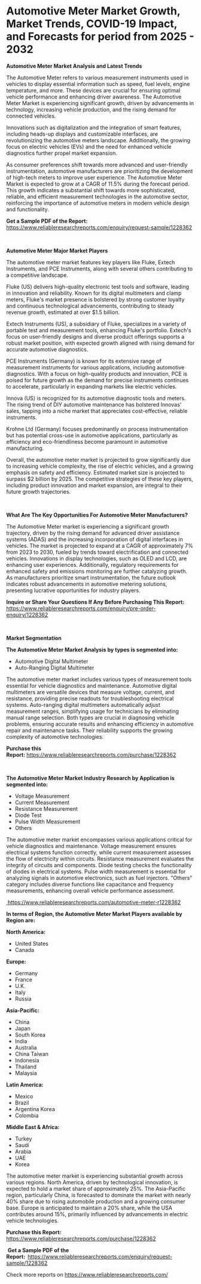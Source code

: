 <p><h1>Automotive Meter Market Growth, Market Trends, COVID-19 Impact, and Forecasts for period from 2025 - 2032</h1></p><p><strong>Automotive Meter Market Analysis and Latest Trends</strong></p>
<p><p>The Automotive Meter refers to various measurement instruments used in vehicles to display essential information such as speed, fuel levels, engine temperature, and more. These devices are crucial for ensuring optimal vehicle performance and enhancing driver awareness. The Automotive Meter Market is experiencing significant growth, driven by advancements in technology, increasing vehicle production, and the rising demand for connected vehicles. </p><p>Innovations such as digitalization and the integration of smart features, including heads-up displays and customizable interfaces, are revolutionizing the automotive meters landscape. Additionally, the growing focus on electric vehicles (EVs) and the need for enhanced vehicle diagnostics further propel market expansion. </p><p>As consumer preferences shift towards more advanced and user-friendly instrumentation, automotive manufacturers are prioritizing the development of high-tech meters to improve user experience. The Automotive Meter Market is expected to grow at a CAGR of 11.5% during the forecast period. This growth indicates a substantial shift towards more sophisticated, reliable, and efficient measurement technologies in the automotive sector, reinforcing the importance of automotive meters in modern vehicle design and functionality.</p></p>
<p><strong>Get a Sample PDF of the Report:&nbsp;</strong> <a href="https://www.reliableresearchreports.com/enquiry/request-sample/1228362?utm_campaign=2098&utm_medium=2&utm_source=Github&utm_content=ia&utm_term=18022025&utm_id=automotive-meter">https://www.reliableresearchreports.com/enquiry/request-sample/1228362</a></p>
<p>&nbsp;</p>
<p><strong>Automotive Meter Major Market Players</strong></p>
<p><p>The automotive meter market features key players like Fluke, Extech Instruments, and PCE Instruments, along with several others contributing to a competitive landscape. </p><p>Fluke (US) delivers high-quality electronic test tools and software, leading in innovation and reliability. Known for its digital multimeters and clamp meters, Fluke's market presence is bolstered by strong customer loyalty and continuous technological advancements, contributing to steady revenue growth, estimated at over $1.5 billion.</p><p>Extech Instruments (US), a subsidiary of Fluke, specializes in a variety of portable test and measurement tools, enhancing Fluke's portfolio. Extech's focus on user-friendly designs and diverse product offerings supports a robust market position, with expected growth aligned with rising demand for accurate automotive diagnostics.</p><p>PCE Instruments (Germany) is known for its extensive range of measurement instruments for various applications, including automotive diagnostics. With a focus on high-quality products and innovation, PCE is poised for future growth as the demand for precise instruments continues to accelerate, particularly in expanding markets like electric vehicles.</p><p>Innova (US) is recognized for its automotive diagnostic tools and meters. The rising trend of DIY automotive maintenance has bolstered Innovas' sales, tapping into a niche market that appreciates cost-effective, reliable instruments.</p><p>Krohne Ltd (Germany) focuses predominantly on process instrumentation but has potential cross-use in automotive applications, particularly as efficiency and eco-friendliness become paramount in automotive manufacturing.</p><p>Overall, the automotive meter market is projected to grow significantly due to increasing vehicle complexity, the rise of electric vehicles, and a growing emphasis on safety and efficiency. Estimated market size is projected to surpass $2 billion by 2025. The competitive strategies of these key players, including product innovation and market expansion, are integral to their future growth trajectories.</p></p>
<p>&nbsp;</p>
<p><strong>What Are The Key Opportunities For Automotive Meter Manufacturers?</strong></p>
<p><p>The Automotive Meter market is experiencing a significant growth trajectory, driven by the rising demand for advanced driver assistance systems (ADAS) and the increasing incorporation of digital interfaces in vehicles. The market is projected to expand at a CAGR of approximately 7% from 2023 to 2030, fueled by trends toward electrification and connected vehicles. Innovations in display technologies, such as OLED and LCD, are enhancing user experiences. Additionally, regulatory requirements for enhanced safety and emissions monitoring are further catalyzing growth. As manufacturers prioritize smart instrumentation, the future outlook indicates robust advancements in automotive metering solutions, presenting lucrative opportunities for industry players.</p></p>
<p><strong>Inquire or Share Your Questions If Any Before Purchasing This Report:</strong> <a href="https://www.reliableresearchreports.com/enquiry/pre-order-enquiry/1228362?utm_campaign=2098&utm_medium=2&utm_source=Github&utm_content=ia&utm_term=18022025&utm_id=automotive-meter">https://www.reliableresearchreports.com/enquiry/pre-order-enquiry/1228362</a></p>
<p>&nbsp;</p>
<p><strong>Market Segmentation</strong></p>
<p><strong>The Automotive Meter Market Analysis by types is segmented into:</strong></p>
<p><ul><li>Automotive Digital Multimeter</li><li>Auto-Ranging Digital Multimeter</li></ul></p>
<p><p>The automotive meter market includes various types of measurement tools essential for vehicle diagnostics and maintenance. Automotive digital multimeters are versatile devices that measure voltage, current, and resistance, providing precise readouts for troubleshooting electrical systems. Auto-ranging digital multimeters automatically adjust measurement ranges, simplifying usage for technicians by eliminating manual range selection. Both types are crucial in diagnosing vehicle problems, ensuring accurate results and enhancing efficiency in automotive repair and maintenance tasks. Their reliability supports the growing complexity of automotive technologies.</p></p>
<p><strong>Purchase this Report:&nbsp;</strong><a href="https://www.reliableresearchreports.com/purchase/1228362?utm_campaign=2098&utm_medium=2&utm_source=Github&utm_content=ia&utm_term=18022025&utm_id=automotive-meter">https://www.reliableresearchreports.com/purchase/1228362</a></p>
<p>&nbsp;</p>
<p><strong>The Automotive Meter Market Industry Research by Application is segmented into:</strong></p>
<p><ul><li>Voltage Measurement</li><li>Current Measurement</li><li>Resistance Measurement</li><li>Diode Test</li><li>Pulse Width Measurement</li><li>Others</li></ul></p>
<p><p>The automotive meter market encompasses various applications critical for vehicle diagnostics and maintenance. Voltage measurement ensures electrical systems function correctly, while current measurement assesses the flow of electricity within circuits. Resistance measurement evaluates the integrity of circuits and components. Diode testing checks the functionality of diodes in electrical systems. Pulse width measurement is essential for analyzing signals in automotive electronics, such as fuel injectors. "Others" category includes diverse functions like capacitance and frequency measurements, enhancing overall vehicle performance assessment.</p></p>
<p><a href="https://www.reliableresearchreports.com/automotive-meter-r1228362?utm_campaign=2098&utm_medium=2&utm_source=Github&utm_content=ia&utm_term=18022025&utm_id=automotive-meter">&nbsp;https://www.reliableresearchreports.com/automotive-meter-r1228362</a></p>
<p><strong>In terms of Region, the Automotive Meter Market Players available by Region are:</strong></p>
<p>
    <p> <strong> North America: </strong>
        <ul>
            <li>United States</li>
            <li>Canada</li>
        </ul>
        </p> 
    <p> <strong> Europe: </strong>
        <ul>
            <li>Germany</li>
            <li>France</li>
            <li>U.K.</li>
            <li>Italy</li>
            <li>Russia</li>
        </ul>
        </p> 
    <p> <strong> Asia-Pacific: </strong>
        <ul>
            <li>China</li>
            <li>Japan</li>
            <li>South Korea</li>
            <li>India</li>
            <li>Australia</li>
            <li>China Taiwan</li>
            <li>Indonesia</li>
            <li>Thailand</li>
            <li>Malaysia</li>
        </ul>
        </p> 
    <p> <strong> Latin America: </strong>
        <ul>
            <li>Mexico</li>
            <li>Brazil</li>
            <li>Argentina Korea</li>
            <li>Colombia</li>
        </ul>
        </p> 
    <p> <strong> Middle East & Africa: </strong>
        <ul>
            <li>Turkey</li>
            <li>Saudi</li>
            <li>Arabia</li>
            <li>UAE</li>
            <li>Korea</li>
        </ul>
    </p>
    </p>
<p><p>The automotive meter market is experiencing substantial growth across various regions. North America, driven by technological innovation, is expected to hold a market share of approximately 25%. The Asia-Pacific region, particularly China, is forecasted to dominate the market with nearly 40% share due to rising automobile production and a growing consumer base. Europe is anticipated to maintain a 20% share, while the USA contributes around 15%, primarily influenced by advancements in electric vehicle technologies.</p></p>
<p><strong>Purchase this Report: </strong><a href="https://www.reliableresearchreports.com/purchase/1228362?utm_campaign=2098&utm_medium=2&utm_source=Github&utm_content=ia&utm_term=18022025&utm_id=automotive-meter">https://www.reliableresearchreports.com/purchase/1228362</a></p>
<p>&nbsp;<strong>Get a Sample PDF of the Report:&nbsp;&nbsp;</strong><a href="https://www.reliableresearchreports.com/enquiry/request-sample/1228362?utm_campaign=2098&utm_medium=2&utm_source=Github&utm_content=ia&utm_term=18022025&utm_id=automotive-meter">https://www.reliableresearchreports.com/enquiry/request-sample/1228362</a></p>
<p><strong></strong></p>
<p>Check more reports on <a href="https://www.reliableresearchreports.com/?utm_campaign=2098&utm_medium=2&utm_source=Github&utm_content=ia&utm_term=18022025&utm_id=automotive-meter">https://www.reliableresearchreports.com/</a></p>